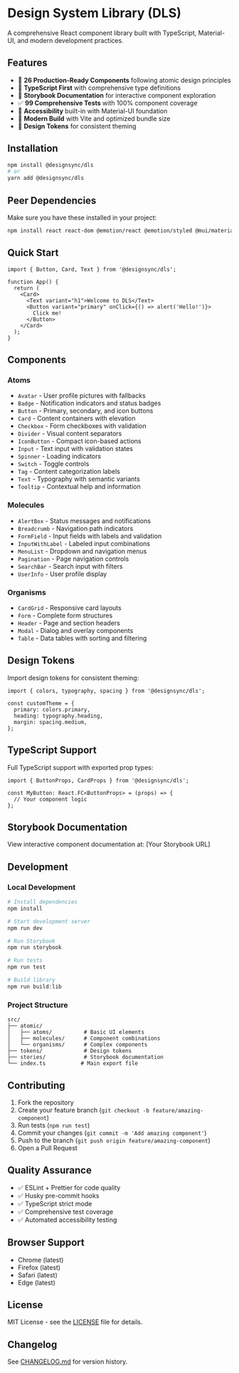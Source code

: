 # Design System Library (DLS)

A comprehensive React component library built with TypeScript, Material-UI, and modern development practices.

## Features

- 🎨 **26 Production-Ready Components** following atomic design principles
- 🔧 **TypeScript First** with comprehensive type definitions
- 📖 **Storybook Documentation** for interactive component exploration
- ✅ **99 Comprehensive Tests** with 100% component coverage
- 🎯 **Accessibility** built-in with Material-UI foundation
- 🚀 **Modern Build** with Vite and optimized bundle size
- 🎨 **Design Tokens** for consistent theming

## Installation

```bash
npm install @designsync/dls
# or
yarn add @designsync/dls
```

## Peer Dependencies

Make sure you have these installed in your project:

```bash
npm install react react-dom @emotion/react @emotion/styled @mui/material
```

## Quick Start

```tsx
import { Button, Card, Text } from '@designsync/dls';

function App() {
  return (
    <Card>
      <Text variant="h1">Welcome to DLS</Text>
      <Button variant="primary" onClick={() => alert('Hello!')}>
        Click me!
      </Button>
    </Card>
  );
}
```

## Components

### Atoms

- `Avatar` - User profile pictures with fallbacks
- `Badge` - Notification indicators and status badges
- `Button` - Primary, secondary, and icon buttons
- `Card` - Content containers with elevation
- `Checkbox` - Form checkboxes with validation
- `Divider` - Visual content separators
- `IconButton` - Compact icon-based actions
- `Input` - Text input with validation states
- `Spinner` - Loading indicators
- `Switch` - Toggle controls
- `Tag` - Content categorization labels
- `Text` - Typography with semantic variants
- `Tooltip` - Contextual help and information

### Molecules

- `AlertBox` - Status messages and notifications
- `Breadcrumb` - Navigation path indicators
- `FormField` - Input fields with labels and validation
- `InputWithLabel` - Labeled input combinations
- `MenuList` - Dropdown and navigation menus
- `Pagination` - Page navigation controls
- `SearchBar` - Search input with filters
- `UserInfo` - User profile display

### Organisms

- `CardGrid` - Responsive card layouts
- `Form` - Complete form structures
- `Header` - Page and section headers
- `Modal` - Dialog and overlay components
- `Table` - Data tables with sorting and filtering

## Design Tokens

Import design tokens for consistent theming:

```tsx
import { colors, typography, spacing } from '@designsync/dls';

const customTheme = {
  primary: colors.primary,
  heading: typography.heading,
  margin: spacing.medium,
};
```

## TypeScript Support

Full TypeScript support with exported prop types:

```tsx
import { ButtonProps, CardProps } from '@designsync/dls';

const MyButton: React.FC<ButtonProps> = (props) => {
  // Your component logic
};
```

## Storybook Documentation

View interactive component documentation at: [Your Storybook URL]

## Development

### Local Development

```bash
# Install dependencies
npm install

# Start development server
npm run dev

# Run Storybook
npm run storybook

# Run tests
npm run test

# Build library
npm run build:lib
```

### Project Structure

```
src/
├── atomic/
│   ├── atoms/          # Basic UI elements
│   ├── molecules/      # Component combinations
│   └── organisms/      # Complex components
├── tokens/             # Design tokens
├── stories/            # Storybook documentation
└── index.ts           # Main export file
```

## Contributing

1. Fork the repository
2. Create your feature branch (`git checkout -b feature/amazing-component`)
3. Run tests (`npm run test`)
4. Commit your changes (`git commit -m 'Add amazing component'`)
5. Push to the branch (`git push origin feature/amazing-component`)
6. Open a Pull Request

## Quality Assurance

- ✅ ESLint + Prettier for code quality
- ✅ Husky pre-commit hooks
- ✅ TypeScript strict mode
- ✅ Comprehensive test coverage
- ✅ Automated accessibility testing

## Browser Support

- Chrome (latest)
- Firefox (latest)
- Safari (latest)
- Edge (latest)

## License

MIT License - see the [LICENSE](LICENSE) file for details.

## Changelog

See [CHANGELOG.md](CHANGELOG.md) for version history.

